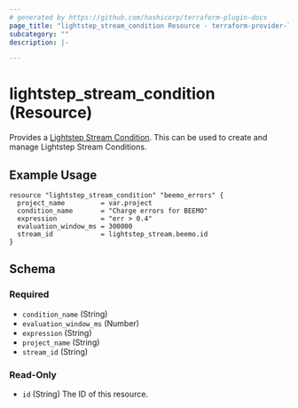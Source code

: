 ```yaml
---
# generated by https://github.com/hashicorp/terraform-plugin-docs
page_title: "lightstep_stream_condition Resource - terraform-provider-lightstep"
subcategory: ""
description: |-

---
```


# lightstep_stream_condition (Resource)

Provides a [Lightstep Stream Condition](https://api-docs.lightstep.com/reference/conditions). This can be used to create and manage Lightstep Stream Conditions.

## Example Usage

```hcl
resource "lightstep_stream_condition" "beemo_errors" {
  project_name         = var.project
  condition_name       = "Charge errors for BEEMO"
  expression           = "err > 0.4"
  evaluation_window_ms = 300000
  stream_id            = lightstep_stream.beemo.id
}
```

<!-- schema generated by tfplugindocs -->
## Schema

### Required

- `condition_name` (String)
- `evaluation_window_ms` (Number)
- `expression` (String)
- `project_name` (String)
- `stream_id` (String)

### Read-Only

- `id` (String) The ID of this resource.
